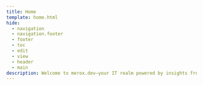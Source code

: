```yaml
---
title: Home
template: home.html
hide:
  - navigation
  - navigation.footer
  - footer
  - toc
  - edit
  - view
  - header
  - main
description: Welcome to merox.dev—your IT realm powered by insights from a skilled System Administrator with a background in cybersecurity.
---
```

